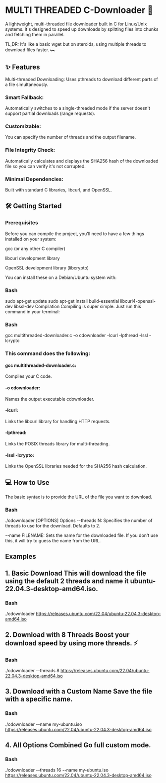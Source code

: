 # MULTI THREADED C-Downloader 🚀
A lightweight, multi-threaded file downloader built in C for Linux/Unix systems. It's designed to speed up downloads by splitting files into chunks and fetching them in parallel.

TL;DR: It's like a basic wget but on steroids, using multiple threads to download files faster. 🏎️

## ✨ Features
Multi-threaded Downloading: Uses pthreads to download different parts of a file simultaneously.

### Smart Fallback: 
Automatically switches to a single-threaded mode if the server doesn't support partial downloads (range requests).

### Customizable: 
You can specify the number of threads and the output filename.

### File Integrity Check: 
Automatically calculates and displays the SHA256 hash of the downloaded file so you can verify it's not corrupted.

### Minimal Dependencies: 
Built with standard C libraries, libcurl, and OpenSSL.

## 🛠️ Getting Started
### Prerequisites
Before you can compile the project, you'll need to have a few things installed on your system:

gcc (or any other C compiler)

libcurl development library

OpenSSL development library (libcrypto)

You can install these on a Debian/Ubuntu system with:

### Bash
sudo apt-get update
sudo apt-get install build-essential libcurl4-openssl-dev libssl-dev
Compilation
Compiling is super simple. Just run this command in your terminal:

### Bash
gcc multithreaded-downloader.c -o cdownloader -lcurl -lpthread -lssl -lcrypto

### This command does the following:

#### gcc multithreaded-downloader.c: 
Compiles your C code.

#### -o cdownloader: 
Names the output executable cdownloader.

#### -lcurl: 
Links the libcurl library for handling HTTP requests.

#### -lpthread: 
Links the POSIX threads library for multi-threading.

#### -lssl -lcrypto: 
Links the OpenSSL libraries needed for the SHA256 hash calculation.

## 💻 How to Use
The basic syntax is to provide the URL of the file you want to download.

### Bash
./cdownloader [OPTIONS] <URL>
Options
--threads N: Specifies the number of threads to use for the download. Defaults to 2.

--name FILENAME: Sets the name for the downloaded file. If you don't use this, it will try to guess the name from the URL.

## Examples
## 1. Basic Download This will download the file using the default 2 threads and name it ubuntu-22.04.3-desktop-amd64.iso.
### Bash
./cdownloader https://releases.ubuntu.com/22.04/ubuntu-22.04.3-desktop-amd64.iso

## 2. Download with 8 Threads Boost your download speed by using more threads. ⚡
### Bash
./cdownloader --threads 8 https://releases.ubuntu.com/22.04/ubuntu-22.04.3-desktop-amd64.iso

## 3. Download with a Custom Name Save the file with a specific name.
### Bash
./cdownloader --name my-ubuntu.iso https://releases.ubuntu.com/22.04/ubuntu-22.04.3-desktop-amd64.iso

## 4. All Options Combined Go full custom mode.
### Bash
./cdownloader --threads 16 --name my-ubuntu.iso https://releases.ubuntu.com/22.04/ubuntu-22.04.3-desktop-amd64.iso
